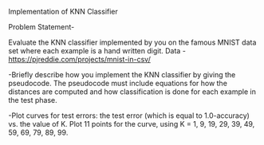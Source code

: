 Implementation of KNN Classifier

Problem Statement-

Evaluate the KNN classifier implemented by you on the famous MNIST data set where each example is a hand written digit.
Data - https://pjreddie.com/projects/mnist-in-csv/

-Briefly describe how you implement the KNN classifier by giving the pseudocode. The pseudocode must include equations for how the distances are computed and how classification is done for each example in the test phase.

-Plot curves for test errors: the test error (which is equal to 1.0-accuracy) vs. the value of K. Plot 11 points for the curve, using K = 1, 9, 19, 29, 39, 49, 59, 69, 79, 89, 99.
